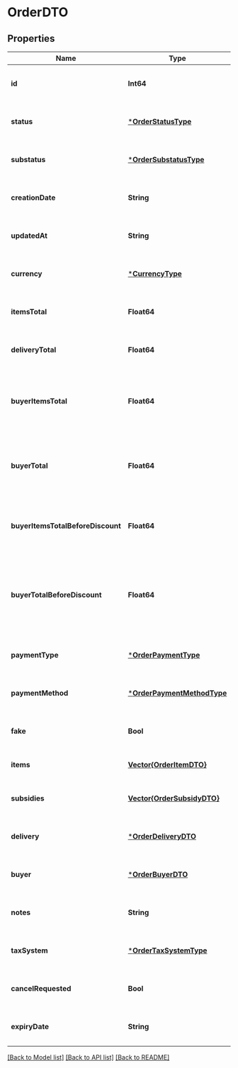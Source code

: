 # OrderDTO


## Properties
Name | Type | Description | Notes
------------ | ------------- | ------------- | -------------
**id** | **Int64** | Идентификатор заказа. | [optional] [default to nothing]
**status** | [***OrderStatusType**](OrderStatusType.md) |  | [optional] [default to nothing]
**substatus** | [***OrderSubstatusType**](OrderSubstatusType.md) |  | [optional] [default to nothing]
**creationDate** | **String** |  | [optional] [default to nothing]
**updatedAt** | **String** |  | [optional] [default to nothing]
**currency** | [***CurrencyType**](CurrencyType.md) |  | [optional] [default to nothing]
**itemsTotal** | **Float64** | Платеж покупателя.  | [optional] [default to nothing]
**deliveryTotal** | **Float64** | Стоимость доставки.  | [optional] [default to nothing]
**buyerItemsTotal** | **Float64** | {% note warning \&quot;\&quot; %}  Этот параметр устарел.  {% endnote %}  Стоимость всех товаров в заказе в валюте покупателя после применения скидок и без учета стоимости доставки.  | [optional] [default to nothing]
**buyerTotal** | **Float64** | {% note warning \&quot;\&quot; %}  Этот параметр устарел.  {% endnote %}  Стоимость всех товаров в заказе в валюте покупателя после применения скидок и с учетом стоимости доставки.  | [optional] [default to nothing]
**buyerItemsTotalBeforeDiscount** | **Float64** | Стоимость всех товаров в заказе в валюте покупателя без учета стоимости доставки и до применения скидок по:  * акциям; * купонам; * промокодам.  | [optional] [default to nothing]
**buyerTotalBeforeDiscount** | **Float64** | {% note warning \&quot;\&quot; %}  Этот параметр устарел.  {% endnote %}  Стоимость всех товаров в заказе в валюте покупателя до применения скидок и с учетом стоимости доставки (&#x60;buyerItemsTotalBeforeDiscount&#x60; + стоимость доставки).  | [optional] [default to nothing]
**paymentType** | [***OrderPaymentType**](OrderPaymentType.md) |  | [optional] [default to nothing]
**paymentMethod** | [***OrderPaymentMethodType**](OrderPaymentMethodType.md) |  | [optional] [default to nothing]
**fake** | **Bool** | Тип заказа:  * &#x60;false&#x60; — настоящий заказ покупателя.  * &#x60;true&#x60; — [тестовый](../../pushapi/concepts/sandbox.md) заказ Маркета.  | [optional] [default to nothing]
**items** | [**Vector{OrderItemDTO}**](OrderItemDTO.md) | Список товаров в заказе. | [default to nothing]
**subsidies** | [**Vector{OrderSubsidyDTO}**](OrderSubsidyDTO.md) | Список субсидий по типам. | [optional] [default to nothing]
**delivery** | [***OrderDeliveryDTO**](OrderDeliveryDTO.md) |  | [optional] [default to nothing]
**buyer** | [***OrderBuyerDTO**](OrderBuyerDTO.md) |  | [optional] [default to nothing]
**notes** | **String** | Комментарий к заказу. | [optional] [default to nothing]
**taxSystem** | [***OrderTaxSystemType**](OrderTaxSystemType.md) |  | [optional] [default to nothing]
**cancelRequested** | **Bool** | **Только для модели DBS**  Запрошена ли отмена.  | [optional] [default to nothing]
**expiryDate** | **String** |  | [optional] [default to nothing]


[[Back to Model list]](../README.md#models) [[Back to API list]](../README.md#api-endpoints) [[Back to README]](../README.md)


